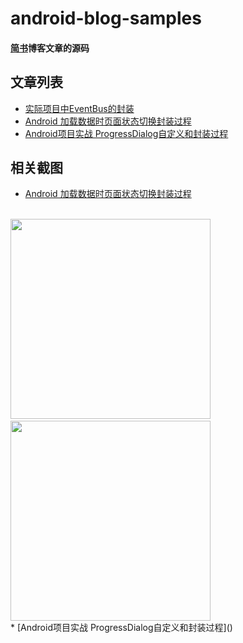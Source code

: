 # android-blog-samples
#### [简书](http://www.jianshu.com/u/fca46862a3b2)博客文章的源码
## 文章列表
* [实际项目中EventBus的封装](http://www.jianshu.com/p/bf5c431872bf)
* [Android 加载数据时页面状态切换封装过程](http://www.jianshu.com/p/739237652803)
* [Android项目实战 ProgressDialog自定义和封装过程]()
## 相关截图
* [Android 加载数据时页面状态切换封装过程](http://www.jianshu.com/p/739237652803) <br/>
<br/>
<img src="https://github.com/wpq2014/android-blog-samples/blob/master/images/single.gif" width="320px"/>&nbsp;&nbsp;&nbsp;<img src="https://github.com/wpq2014/android-blog-samples/blob/master/images/multi.gif" width="320px"/>
<br/>
* [Android项目实战 ProgressDialog自定义和封装过程]() <br/>
